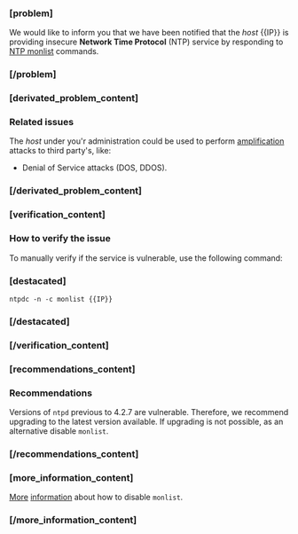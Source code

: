 ### [problem]
We would like to inform you that we have been notified that the *host* {{IP}} is providing insecure **Network Time Protocol** (NTP) service by responding to [NTP monlist](https://www.us-cert.gov/ncas/alerts/TA14-013A) commands.
### [/problem]
### [derivated_problem_content]

### Related issues
The *host* under you'r administration could be used to perform [amplification](https://www.us-cert.gov/ncas/alerts/TA14-017A) attacks to third party's, like:

* Denial of Service attacks (DOS, DDOS).

### [/derivated_problem_content]
### [verification_content]

### How to verify the issue

To manually verify if the service is vulnerable, use the following command:

### [destacated]
    ntpdc -n -c monlist {{IP}}
### [/destacated]

### [/verification_content]
### [recommendations_content]

### Recommendations
Versions of  `ntpd` previous to 4.2.7 are vulnerable. Therefore, we recommend upgrading to the latest version available.
If upgrading is not possible, as an alternative disable `monlist`.

### [/recommendations_content]
### [more_information_content]

[More](http://www.purdue.edu/securepurdue/news/2014/advisory--ntp-amplification-attacks.cfm)
[information](http://www.team-cymru.org/ReadingRoom/Templates/secure-ntp-template.html)
about how to disable `monlist`.
### [/more_information_content]
